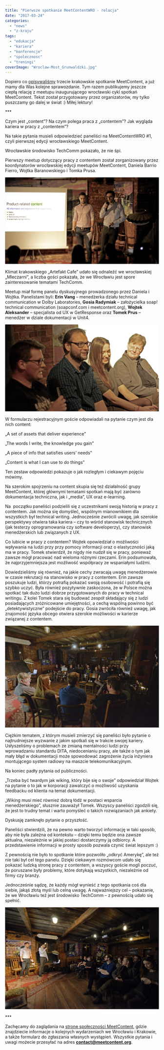 ```yaml
---
title: "Pierwsze spotkanie MeetContentWRO - relacja"
date: "2017-03-24"
categories: 
  - "news"
  - "z-kraju"
tags: 
  - "edukacja"
  - "kariera"
  - "konferencje"
  - "spolecznosc"
  - "treningi"
coverImage: "Wroclaw-Most_Grunwaldzki.jpg"
---
```


Dopiero co [opisywaliśmy](http://techwriter.pl/relacja-z-kolejnej-edycji-krakowskiego-meetcontent/) trzecie krakowskie spotkanie MeetContent, a już mamy dla Was kolejne sprawozdanie. Tym razem publikujemy jeszcze ciepłą relację z meetupu inaugurującego wrocławski cykl spotkań MeetContent. Tekst został przygotowany przez organizatorów, my tylko puszczamy go dalej w świat :) Miłej lektury!

\*\*\*

Czym jest „content”? Na czym polega praca z „contentem”? Jak wygląda kariera w pracy z „contentem”?

Na takie pytania musieli odpowiedzieć paneliści na MeetContentWRO #1, czyli pierwszej edycji wrocławskiego MeetContent.

Wrocławskie środowisko TechComm pokazało, że nie śpi.

Pierwszy meetup dotyczący pracy z contentem został zorganizowany przez koordynatorów wrocławskiej edycji meetupów MeetContent, Daniela Barrio Fierro, Wojtka Baranowskiego i Tomka Prusa.

[![](images/MeetContentWRO1_2.jpg)](http://techwriter.pl/wp-content/uploads/2017/03/MeetContentWRO1_2.jpg)

Klimat krakowskiego „Artefakt Cafe” udało się odnaleźć we wrocławskiej „Mleczarni”, a liczba gości pokazała, że we Wrocławiu jest spore zainteresowanie tematami TechComm.

Meetup miał formę panelu dyskusyjnego prowadzonego przez Daniela i Wojtka. Panelistami byli: **Erin Vang** – menedżerka działu technical communication w Dolby Laboratories, **Gosia Radymiak** – założycielka soap! technical communication (soapconf.com i meetcontent.org), **Wojtek Aleksander** – specjalista od UX w GetResponse oraz **Tomek Prus** – menedżer w dziale dokumentacji w Unit4.

[![](images/MeetContentWRO1_1.jpg)](http://techwriter.pl/wp-content/uploads/2017/03/MeetContentWRO1_1.jpg)

W formularzu rejestracyjnym goście odpowiadali na pytanie czym jest dla nich content:

„A set of assets that deliver experience”

„The words I write, the knowledge you gain”

„A piece of info that satisfies users’ needs”

„Content is what I can use to do things”

Ten zestaw odpowiedzi pokazuje o jak rozległym i ciekawym pojęciu mówimy.

Na szerokim spojrzeniu na content skupia się też działalność grupy MeetContent, której głównymi tematami spotkań mają być zarówno dokumentacja techniczna, jak i „media”, UX oraz e-learning.

Na  początku paneliści podzielili się z uczestnikami swoją historią w pracy z contentem. Jak można się domyśleć, wspólnym mianownikiem dla wszystkich był technical writing. Jednocześnie zwrócili uwagę, jak szerokie perspektywy otwiera taka kariera – czy to wśród stanowisk technicznych (jak testerzy oprogramowania czy software developerzy), czy stanowisk menedżerskich lub związanych z UX.

Co lubicie w pracy z contentem? Wojtek opowiedział o możliwości wpływania na ludzi przy przy pomocy informacji oraz o elastyczności jaką ma w pracy. Tomek stwierdził, że nigdy nie nudził się w pracy, ponieważ zawsze mógł pracować nad wieloma różnymi rzeczami. Erin podsumowała, że najprzyjemniejsza jest możliwość współpracy ze wspaniałymi ludźmi.

Dowiedzieliśmy się również, na jakie cechy zwracają uwagę menedżerowie w czasie rekrutacji na stanowisko w pracy z contentem. Erin zawsze poszukuje ludzi, którzy potrafią pokazać swoją osobowość i potrafią się szybko uczyć. Była również pozytywnie zaskoczona, że w Polsce można spotkać tak dużo ludzi dobrze przygotowanych do pracy w technical writingu. Z kolei Tomek stara się budować zespół składający się z ludzi posiadających zróżnicowane umiejętności, a cechą wspólną powinno być „detektywistyczne” podejście do pracy. Gosia zwróciła również uwagę, jak znajomość języka obcego otwiera szerokie możliwości w karierze związanej z contentem.

[![](images/MeetContentWRO1_3.jpg)](http://techwriter.pl/wp-content/uploads/2017/03/MeetContentWRO1_3.jpg)

Ciężkim tematem, z którym musieli zmierzyć się paneliści było pytanie o najtrudniejsze wyzwanie z jakim spotkali się w trakcie swojej kariery. Usłyszeliśmy o problemach ze zmianą mentalności ludzi przy wprowadzaniu standardu DITA, niedocenianiu pracy, ale także o tym jak mały błąd w dokumentacji może spowodować zagrożenie życia inżyniera montującego system radiowy na maszcie telekomunikacyjnym.

Na koniec padły pytania od publiczności.

„Trzeba być twardym jak wiking, który bije się o swoje” odpowiedział Wojtek na pytanie o to jak w korporacji zawalczyć o możliwość uzyskania feedbacku od klienta na temat dokumentacji.

„Wiking musi mieć również dobrą łódź w postaci wsparcia menedżerskiego”, słusznie zauważył Tomek. Wszyscy paneliści zgodzili się, że jest to trudny temat i warto pomyśleć o takich rozwiązaniach jak ankiety.

Dyskusję zamknęło pytanie o przyszłość.

Paneliści stwierdzili, że na pewno warto tworzyć informację w taki sposób, aby nie była zależna od kontekstu – dzięki temu będzie ona zawsze aktualna, niezależnie w jakiej postaci dostarczymy ją odbiorcy. A przedstawienie informacji w prosty sposób pozwala czynić świat lepszym :)

Z pewnością nie było to spotkanie które pozwoliło „odkryć Amerykę”, ale też nie taki był cel tego panelu. Dzięki ciekawym rozmówcom udało się pokazać ludzką stronę pracy z contentem, a wszyscy goście mogli poczuć, że poruszane były problemy, które dotykają wszystkich, niezależnie od firmy czy branży.

Jednocześnie sądzę, że każdy mógł wynieść z tego spotkania coś dla siebie, jakąś złotą myśl lub celną uwagę. A najważniejszy cel – pokazanie, że we Wrocławiu też jest środowisko TechComm – z pewnością udało się spełnić.

![](images/MeetContentWRO1_4.jpg)

\*\*\*

Zachęcamy do zaglądania na [stronę społeczności MeetContent](http://meetcontent.org/), gdzie znajdziecie informacje o kolejnych wydarzeniach we Wrocławiu i Krakowie, a także formularz do zgłaszania własnych wystąpień. Wszystkie pytania i uwagi możecie przesyłać na adres **[contact@meetcontent.org](mailto:contact@meetcontent.org)**.

